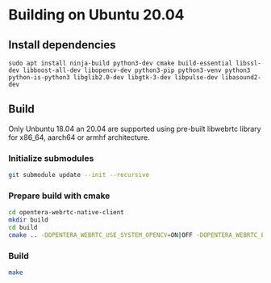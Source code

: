 # Building on Ubuntu 20.04

## Install dependencies

```
sudo apt install ninja-build python3-dev cmake build-essential libssl-dev libboost-all-dev libopencv-dev python3-pip python3-venv python3 python-is-python3 libglib2.0-dev libgtk-3-dev libpulse-dev libasound2-dev
```

## Build

Only Unbuntu 18.04 an 20.04 are supported using pre-built libwebrtc library for x86_64, aarch64 or armhf architecture.

### Initialize submodules
```bash
git submodule update --init --recursive
```

### Prepare build with cmake
```bash
cd opentera-webrtc-native-client
mkdir build
cd build
cmake .. -DOPENTERA_WEBRTC_USE_SYSTEM_OPENCV=ON|OFF -DOPENTERA_WEBRTC_ENABLE_TESTS=ON|OFF
```
### Build
```bash
make
```
